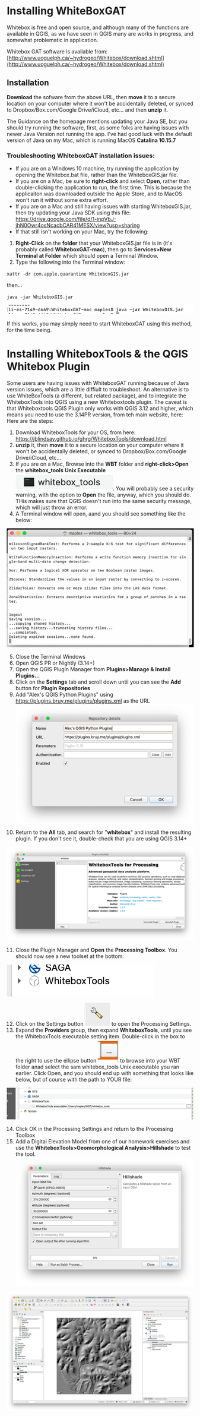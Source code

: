 # Installing WhiteBoxGAT

Whitebox is free and open source, and although many of the functions are available in QGIS, as we have seen in QGIS many are works in progress, and somewhat problematic in application.

Whitebox GAT software is available from:  [http://www.uoguelph.ca/~hydrogeo/Whitebox/download.shtml](http://www.uoguelph.ca/~hydrogeo/Whitebox/download.shtml)

## Installation

**Download** the sofware from the above URL, then **move** it to a secure location on your computer where it won't be accidentally deleted, or synced to Dropbox/Box.com/Google Drive/iCloud, etc... and then **unzip** it.

The Guidance on the homepage mentions updating your Java SE, but you should try running the software, first, as some folks are having issues with newer Java Version not running the app. I've had good luck with the default version of Java on my Mac, which is running MacOS **Catalina 10.15.7**

### Troubleshooting WhiteboxGAT installation issues:

 - If you are on a Windows 10 machine, try running the application by opening the Whitebox.bat file, rather than the WhiteboxGIS.jar file.
 - If you are on a Mac, be sure to **right-click** and select **Open**, rather than double-clicking the application to run, the first time. This is because the applicaiton was downloaded outside the Apple Store, and to MacOS won't run it without some extra effort.  
 - If you are on a Mac and still having issues with starting WhiteboxGIS.jar, then try updating your Java SDK using this file: https://drive.google.com/file/d/1-inpVbJ-jhN0Owr4osNcacbCAR41MESX/view?usp=sharing
 - If that still isn't working on your Mac, try the following:

1. **Right-Click** on the **folder** that your WhiteboxGIS.jar file is in (it's probably called **WhiteboxGAT-mac**), then go to **Services>New Terminal at Folder** which should open a Terminal Window.
2. Type the following into the Terminal window:

`xattr -dr com.apple.quarantine WhiteboxGIS.jar`

then...

`java -jar WhiteboxGIS.jar`

![](images/InstallWhiteboxGAT-22cd7601.png)

If this works, you may simply need to start WhiteboxGAT using this method, for the  time being.

# Installing WhiteboxTools & the QGIS Whitebox Plugin

Some users are having issues with WhiteboxGAT running because of Java version issues, which are a little diffiult to troubleshoot. An alternative is to use WhiteBoxTools (a different, but related package), and to integrate the WhiteboxTools into QGIS using a new Whiteboxtools plugin.  The caveat is that Whiteboxtools QGIS Plugin only works with QGIS 3.12 and higher, which means you need to use the 3.14PR version, from teh main website, here:  
Here are the steps:

1. Download WhiteboxTools for your OS, from here: https://jblindsay.github.io/ghrg/WhiteboxTools/download.html
2. **unzip** it, then **move** it to a secure location on your computer where it won't be accidentally deleted, or synced to Dropbox/Box.com/Google Drive/iCloud, etc...
3. If you are on a Mac, Browse into the **WBT** folder and **right-click>Open** the **whitebox_tools**  **Unix Executable**![](images/InstallWhiteboxGAT-42c5561a.png). You will probably see a security warning, with the option to **Open** the file, anyway, which you should do. THis makes sure that QGIS doesn't run into the same security message, which will just throw an error.
4. A Terminal window will open, aand you should see something like the below:

![](images/InstallWhiteboxGAT-d9038b70.png)

5. Close the Terminal Windows
6. Open QGIS PR or Nightly (3.14+)
7. Open the QGIS Plugin Manager from **Plugins>Manage & Install Plugins...**
8. Click on the **Settings** tab and scroll down until you can see the **Add** button for **Plugin Repositories**
9. Add "Alex's QGIS Python Plugins" using  https://plugins.bruy.me/plugins/plugins.xml as the URL
![](images/InstallWhiteboxGAT-3c98601d.png)
10. Return to the **All** tab, and search for "**whitebox**" and install the resulting plugin. If you don't see it, double-check that you are using QGIS 3.14+

![](images/InstallWhiteboxGAT-714ec1f8.png)

11. Close the Plugin Manager and **Open** the **Processing Toolbox**. You should now see a new toolset at the bottom:

![](images/InstallWhiteboxGAT-eb598a04.png)

12. Click on the Settings button ![](images/InstallWhiteboxGAT-dc88a71f.png) to open the Processing Settings.
13. Expand the **Providers** group, then expand **WhiteboxTools**, until you see the WhiteboxTools executable setting item. Double-click in the box to the right to use the ellipse button ![](images/InstallWhiteboxGAT-4119bdef.png) to browse into your WBT folder anad select the sam whitebox_tools Unix executable you ran earlier. Click Open, and you should end up with something that looks like below, but of course with the path to YOUR file:

![](images/InstallWhiteboxGAT-f6cdfe33.png)

14. Click OK in the Processing Settings and return to the Processing Toolbox
15. Add a Digital Elevation Model from one of our homework exercises and use the **WhiteboxTools>Geomorphological Analysis>Hillshade** to test the tool.
![](images/InstallWhiteboxGAT-a4276ca6.png)

![](images/InstallWhiteboxGAT-a751c6c7.png)
